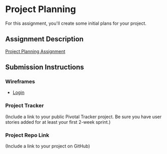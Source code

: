 # Project Planning
For this assignment, you'll create some initial plans for your project.

## Assignment Description
[Project Planning Assignment](https://education.launchcode.org/liftoff/assignments/planning/)

## Submission Instructions

### Wireframes

<ul>
  <li><a href=![image](https://user-images.githubusercontent.com/37814064/51792085-2e66fb00-2172-11e9-9f47-d6c7eb58929c.png)>Login</a></li>
  </ul>

### Project Tracker

(Include a link to your public Pivotal Tracker project. Be sure you have user stories added for at least your first 2-week sprint.)

### Project Repo Link

(Include a link to your project on GitHub)

